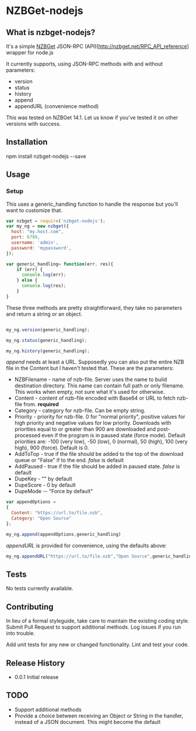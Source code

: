 NZBGet-nodejs
======================
## What is nzbget-nodejs?
It's a simple [NZBGet](http://nzbget.net/) JSON-RPC (API)[http://nzbget.net/RPC_API_reference] wrapper for node.js

It currently supports, using JSON-RPC methods with and without parameters:
- version
- status
- history
- append
- appendURL (convenience method)

This was tested on NZBGet 14.1. Let us know if you've tested it on other versions with success.

## Installation

  npm install nzbget-nodejs --save

## Usage

### Setup

This uses a generic_handling function to handle the response but you'll want to customize that.

```javascript
var nzbget = require('nzbget-nodejs');
var my_ng = new nzbget({
  host: "my.host.com",
  port: 6789,
  username: 'admin',
  password: 'mypassword',
});

var generic_handling= function(err, res){
    if (err) {
      console.log(err);
    } else {
      console.log(res);
    }
}
```
These three methods are pretty straightforward, they take no parameters and return a string or an object.
```javascript

my_ng.version(generic_handling);

my_ng.status(generic_handling);

my_ng.history(generic_handling);
```
*append* needs at least a URL. Supposedly you can also put the entire NZB file in the Content but I haven't tested that. These are the parameters:
- NZBFilename - name of nzb-file. Server uses the name to build destination directory. This name can contain full path or only filename. This works when empty, not sure what it's used for otherwise.
- Content - content of nzb-file encoded with Base64 or URL to fetch nzb-file from. **required**
- Category - category for nzb-file. Can be empty string.
- Priority - priority for nzb-file. 0 for "normal priority", positive values for high priority and negative values for low priority. Downloads with priorities equal to or greater than 900 are downloaded and post-processed even if the program is in paused state (force mode). Default priorities are: -100 (very low), -50 (low), 0 (normal), 50 (high), 100 (very high), 900 (force). Default is 0.
- AddToTop - true if the file should be added to the top of the download queue or "False" if to the end. *false* is default
- AddPaused - true if the file should be added in paused state. *false* is default
- DupeKey -  "" by default
- DupeScore - 0 by default
- DupeMode -- "Force by default"

```javascript
var appendOptions =
{
  Content: "https://url.to/file.nzb",
  Category: "Open Source"
};

my_ng.append(appendOptions,generic_handling)
```
*appendURL* is provided for convenience, using the defaults above:
```javascript
my_ng.appendURL("https://url.to/file.nzb","Open Source",generic_handling);
```

## Tests

No tests currently available.

## Contributing

In lieu of a formal styleguide, take care to maintain the existing coding style. Submit Pull Request to support additional methods. Log issues if you run into trouble.

Add unit tests for any new or changed functionality. Lint and test your code.

## Release History

* 0.0.1 Initial release

## TODO ##
- Support additional methods
- Provide a choice between receiving an Object or String in the handler, instead of a JSON document. This might become the default
